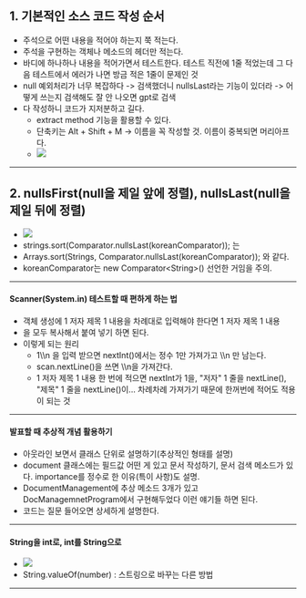 ## 1. 기본적인 소스 코드 작성 순서
- 주석으로 어떤 내용을 적어야 하는지 쭉 적는다.
- 주석을 구현하는 객체나 메소드의 헤더만 적는다.
- 바디에 하나하나 내용을 적어가면서 테스트한다. 테스트 직전에 1줄 적었는데 그 다음 테스트에서 에러가 나면 방금 적은 1줄이 문제인 것
- null 예외처리가 너무 복잡하다 -> 검색했더니 nullsLast라는 기능이 있더라 -> 어떻게 쓰는지 검색해도 잘 안 나오면 gpt로 검색
- 다 작성하니 코드가 지저분하고 길다.
	- extract method 기능을 활용할 수 있다.
	- 단축키는 Alt + Shift + M -> 이름을 꼭 작성할 것. 이름이 중복되면 머리아프다.
	- ![](extract%20method.jpg)
---
## 2. nullsFirst(null을 제일 앞에 정렬), nullsLast(null을 제일 뒤에 정렬)
- ![](image/null%20last.jpg)
- strings.sort(Comparator.nullsLast(koreanComparator)); 는
- Arrays.sort(Strings, Comparator.nullsLast(koreanComparator)); 와 같다.
- koreanComparator는 new Comparator\<String>() 선언한 거임을 주의.
---
#### Scanner(System.in) 테스트할 때 편하게 하는 법
 - 객체 생성에 1 저자 제목 1 내용을 차례대로 입력해야 한다면 
 1
 저자
 제목
 1
 내용
  - 을 모두 복사해서 붙여 넣기 하면 된다.
  - 이렇게 되는 원리
	  - 1\\\\n 을 입력 받으면 nextInt()에서는 정수 1만 가져가고 \\\n 만 남는다.
	  - scan.nextLine()을 쓰면 \\\n을 가져간다.
	  - 1 저자 제목 1 내용 한 번에 적으면 nextInt가 1을, "저자" 1 줄을 nextLine(), "제목" 1 줄을 nextLine()이... 차례차례 가져가기 때문에 한꺼번에 적어도 적용이 되는 것

---
#### 발표할 때 추상적 개념 활용하기
- 아웃라인 보면서 클래스 단위로 설명하기(추상적인 형태를 설명)
- document 클래스에는 필드값 어떤 게 있고 문서 작성하기, 문서 검색 메소드가 있다. importance를 정수로 한 이유(특이 사항)도 설명.
- DocumentManagement에 추상 메소드 3개가 있고 DocManagemnetProgram에서 구현해두었다 이런 얘기들 하면 된다.
- 코드는 질문 들어오면 상세하게 설명한다.
---
#### String을 int로, int를 String으로
- ![](image/string%20to%20int%20to%20string.jpg)
- String.valueOf(number) : 스트링으로 바꾸는 다른 방법
---
